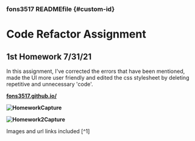 ### fons3517 READMEfile {#custom-id}


# Code Refactor Assignment

## 1st Homework 7/31/21


In this assignment, I've corrected the errors that have been mentioned, made the UI more user friendly and edited the css stylesheet by deleting repetitive and unnecessary 'code'.



**[fons3517.github.io/](https://fons3517.github.io/)**

**![HomeworkCapture](https://user-images.githubusercontent.com/86126680/127754485-a0f53110-dbaf-43e3-9b39-4ae9489a4283.PNG)**


**![Homework2Capture](https://user-images.githubusercontent.com/86126680/127754446-6ef9de77-54dc-4926-ba84-dd66afa1c4a5.PNG)**

Images and url links included [^1]
